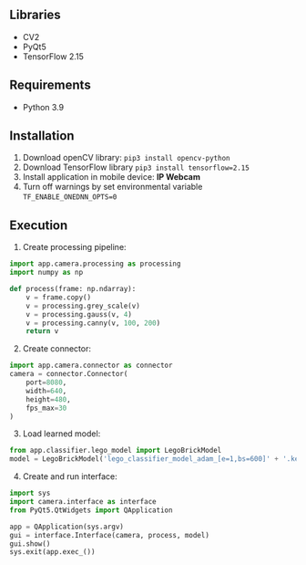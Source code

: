 ## Libraries

- CV2
- PyQt5
- TensorFlow 2.15

## Requirements

- Python 3.9


## Installation

1. Download openCV library: `pip3 install opencv-python`
2. Download TensorFlow library `pip3 install tensorflow=2.15`
3. Install application in mobile device: **IP Webcam**
4. Turn off warnings by set environmental variable `TF_ENABLE_ONEDNN_OPTS=0`

## Execution
1. Create processing pipeline:
```python
import app.camera.processing as processing
import numpy as np

def process(frame: np.ndarray):
    v = frame.copy()
    v = processing.grey_scale(v)
    v = processing.gauss(v, 4)
    v = processing.canny(v, 100, 200)
    return v

```
2. Create connector:
```python
import app.camera.connector as connector
camera = connector.Connector(
    port=8080,
    width=640,
    height=480,
    fps_max=30
)
```
3. Load learned model:
```python
from app.classifier.lego_model import LegoBrickModel
model = LegoBrickModel('lego_classifier_model_adam_[e=1,bs=600]' + '.keras')
```
4. Create and run interface:
```python
import sys
import camera.interface as interface
from PyQt5.QtWidgets import QApplication

app = QApplication(sys.argv)
gui = interface.Interface(camera, process, model)
gui.show()
sys.exit(app.exec_())
```





